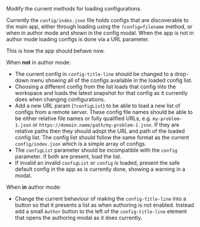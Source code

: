 Modify the current methods for loading configurations.

Currently the `config/index.json` file holds configs that are discoverable to the main app, either through loading using the `?config=filename` method, or when in author mode and shown in the config modal. When the app is not in author mode loading configs is done via a URL parameter.

This is how the app should behave now.

When **not** in author mode:
- The current config in `config-title-line` should be changed to a drop-down menu showing all of the configs available in the loaded config list.
- Choosing a different config from the list loads that config into the workspace and loads the latest snapshot for that config as it currently does when changing configurations.
- Add a new URL param (`?configList`) to be able to load a new list of configs from a remote server. These config file names should be able to be either relative file names or fully qualified URLs, e.g. `my-problem-1.json` or `https://domain.name/path/my-problem-1.json`. If they are relative paths then they should adopt the URL and path of the loaded config list. The config list should follow the same format as the current `config/index.json` which is a simple array of configs.
- The `configList` parameter should be incompatible with the `config` parameter. If both are present, load the list.
- If invalid an invalid `configList` or `config` is loaded, present the safe default config in the app as is currently done, showing a warning in a modal.

When **in** author mode:
- Change the current behaviour of making the `config-title-line` into a button so that it presents a list as when authoring is not enabled. Instead add a small `Author` button to the left of the `config-title-line` element that opens the authoring modal as it does currently.